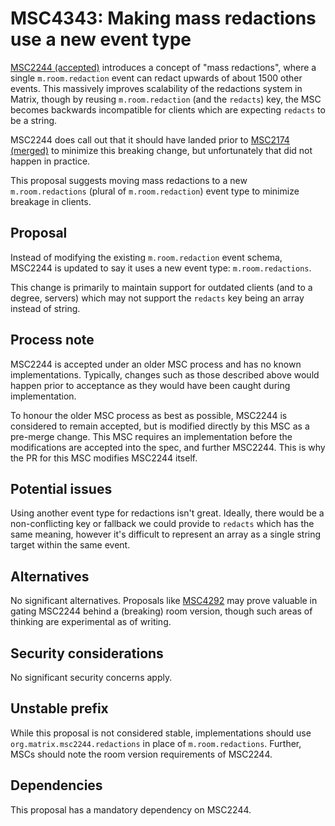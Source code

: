 # MSC4343: Making mass redactions use a new event type

[MSC2244 (accepted)](https://github.com/matrix-org/matrix-spec-proposals/blob/main/proposals/2244-mass-redactions.md)
introduces a concept of "mass redactions", where a single `m.room.redaction` event can redact upwards
of about 1500 other events. This massively improves scalability of the redactions system in Matrix,
though by reusing `m.room.redaction` (and the `redacts`) key, the MSC becomes backwards incompatible
for clients which are expecting `redacts` to be a string.

MSC2244 does call out that it should have landed prior to [MSC2174 (merged)](https://github.com/matrix-org/matrix-spec-proposals/blob/main/proposals/2174-move-redacts-key.md)
to minimize this breaking change, but unfortunately that did not happen in practice.

This proposal suggests moving mass redactions to a new `m.room.redactions` (plural of `m.room.redaction`)
event type to minimize breakage in clients.


## Proposal

Instead of modifying the existing `m.room.redaction` event schema, MSC2244 is updated to say it uses
a new event type: `m.room.redactions`.

This change is primarily to maintain support for outdated clients (and to a degree, servers) which
may not support the `redacts` key being an array instead of string.


## Process note

MSC2244 is accepted under an older MSC process and has no known implementations. Typically, changes
such as those described above would happen prior to acceptance as they would have been caught during
implementation.

To honour the older MSC process as best as possible, MSC2244 is considered to remain accepted, but
is modified directly by this MSC as a pre-merge change. This MSC requires an implementation before
the modifications are accepted into the spec, and further MSC2244. This is why the PR for this MSC
modifies MSC2244 itself.


## Potential issues

Using another event type for redactions isn't great. Ideally, there would be a non-conflicting key
or fallback we could provide to `redacts` which has the same meaning, however it's difficult to
represent an array as a single string target within the same event.


## Alternatives

No significant alternatives. Proposals like [MSC4292](https://github.com/matrix-org/matrix-spec-proposals/pull/4292)
may prove valuable in gating MSC2244 behind a (breaking) room version, though such areas of thinking
are experimental as of writing.


## Security considerations

No significant security concerns apply.


## Unstable prefix

While this proposal is not considered stable, implementations should use `org.matrix.msc2244.redactions`
in place of `m.room.redactions`. Further, MSCs should note the room version requirements of MSC2244.

## Dependencies

This proposal has a mandatory dependency on MSC2244.
